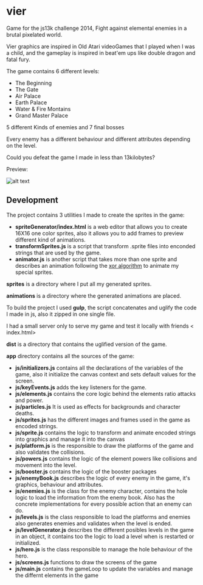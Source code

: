 vier
====

Game for the js13k challenge 2014, Fight against elemental enemies in a brutal pixelated world. 

Vier graphics are inspired in Old Atari videoGames that I played when I was a child, and the gameplay is inspired in beat'em ups like double dragon and fatal fury.

The game contains 6 different levels:

* The Beginning
* The Gate
* Air Palace
* Earth Palace
* Water & Fire Montains
* Grand Master Palace

5 different Kinds of enemies
and 7 final bosses

Every enemy has a different behaviour and different attributes depending on the level.

Could you defeat the game I made in less than 13kilobytes?

Preview:

![alt text](http://www.html5gamedevs.com/uploads/monthly_09_2014/post-7571-0-98461900-1410895144.gif "screenshot")

## Development

The project contains 3 utilities I made to create the sprites in the game:

* **spriteGenerator/index.html** is a web editor that allows you to create 16X16 one color sprites, also it allows you to add frames to preview different kind of animations.
* **transformSprites.js** is a script that transform .sprite files into enconded strings that are used by the game.
* **animator.js** is another script that takes more than one sprite and describes an animation following the [xor algorithm](http://aweeklyproject.tumblr.com/post/96357132658/js13kgames-week-2-animations-powers-build-system) to animate my special sprites.

**sprites** is a directory where I put all my generated sprites.

**animations** is a directory where the generated animations are placed.

To build the project I used **gulp**, the script concatenates and uglify the code I made in js, also it zipped in one single file.

I had a small server only to serve my game and test it locally with friends < index.html>

**dist** is a directory that contains the uglified version of the game.

**app** directory contains all the sources of the game:

* **js/initializers.js** contains all the declarations of the variables of the game, also it initialize the canvas context and sets default values for the screen.
* **js/keyEvents.js** adds the key listeners for the game.
* **js/elements.js** contains the core logic behind the elements ratio attacks and power.
* **js/particles.js** It is used as effects for backgrounds and character deaths.
* **js/sprites.js** has the different images and frames used in the game as encoded strings.
* **js/sprite.js** contains the logic to transform and animate encoded strings into graphics and manage it into the canvas
* **js/platform.js** is the responsible to draw the platforms of the game and also validates the collisions.
* **js/powers.js** contains the logic of the element powers like collisions and movement into the level. 
* **js/booster.js** contains the logic of the booster packages
* **js/enemyBook.js** describes the logic of every enemy in the game, it's graphics, behaviour and attributes.
* **js/enemies.js** is the class for the enemy character, contains the hole logic to load the information from the enemy book. Also has the concrete implementations for every possible action that an enemy can do. 
* **js/levels.js** is the class responsible to load the platforms and enemies also generates enemies and validates when the level is ended.
* **js/levelGenerator.js** describes the different posibles levels in the game in an object, it contains too the logic to load a level when is restarted or initialized.
* **js/hero.js** is the class responsible to manage the hole behaviour of the hero.
* **js/screens.js** functions to draw the screens of the game
* **js/main.js** contains the gameLoop to update the variables and manage the differnt elements in the game

